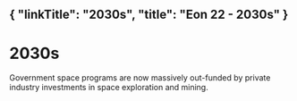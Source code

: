 {
    "linkTitle": "2030s",
    "title": "Eon 22 - 2030s"
}
---

# 2030s

Government space programs are now massively out-funded by private industry investments in space exploration and mining.
